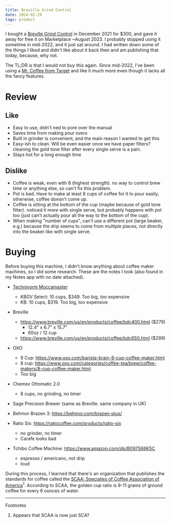 ```yaml
---
title: Breville Grind Control
date: 2024-02-29
tags: product
---
```


I bought a [Breville Grind Control][1] in December 2021 for $300, and gave it away
for free it on Marketplace ~August 2023. I probably stopped using it sometime in
mid-2022, and it just sat around. I had written down some of the things I liked
and didn't like about it back then and am publishing that today, because, why
not.

The TL;DR is that I would not buy this again. Since mid-2022, I've been using a
[Mr. Coffee from Target][2] and like it much more even though it lacks all the fancy
features.

# Review

## Like

- Easy to use, didn't ned to pore over the manual
- Saves time from making pour overs
- Built in grinder is convenient, and the main reason I wanted to get this
- Easy-ish to clean. Will be even easier once we have paper filters? cleaning
  the gold tone filter after every single serve is a pain.
- Stays hot for a long enough time

## Dislike

- Coffee is weak, even with 8 (highest strength). no way to control brew time or
  anything else, so can't fix this problem.
- Pot is bad. Have to make at least 8 cups of coffee for it to pour easily,
  otherwise, coffee doesn't come up.
- Coffee is sitting at the bottom of the cup (maybe because of gold tone
  filter). noticed it more with single serve, but probably happens with pot too
  (just can't actually pour all the way to the bottom of the cup).
- When making "number of cups", can't use a different pot (large beaker, e.g.)
  because the drip seems to come from multiple places, not directly into the
  beaker like with single serve.

# Buying

Before buying this machine, I didn't know anything about coffee maker machines, so I did some research.
These are the notes I took (also found in my Notes app with no date attached).

- [Technivorm Moccamaster](https://us.moccamaster.com/collections/glass-carafe-brewers)

  - KBGV Select: 10 cups, $349. Too big, too expensive
  - KB: 10 cups, $319. Too big, too expensive

- Breville

  - <https://www.breville.com/us/en/products/coffee/bdc400.html> ($279)
    - 12.4" x 6.7" x 15.7"
    - 60oz / 12 cup
  - <https://www.breville.com/us/en/products/coffee/bdc650.html> ($299)

- OXO
  - 9 Cup: <https://www.oxo.com/barista-brain-9-cup-coffee-maker.html>
  - 8 cup: <https://www.oxo.com/categories/coffee-tea/brew/coffee-makers/8-cup-coffee-maker.html>
  - Too big
- Chemex Ottomatic 2.0

  - 8 cups, no grinding, no timer

- Sage Precision Brewer (same as Breville. same company in UK)
- Behmor Brazen 3: https://behmor.com/brazen-plus/
- Ratio Six: <https://ratiocoffee.com/products/ratio-six>
  - no grinder, no timer
  - Carafe looks bad
- Tchibo Coffee Machine: <https://www.amazon.com/dp/B097S66K5C>
  - espresso / americano, not drip
  - loud

During this process, I learned that there's an organization that publishes the
standards for coffee called the
[SCAA: Specialies of Coffee Association of America][3]<sup>1</sup>. According to
SCAA, the golden cup ratio is 9-11 grams of ground coffee for every 6 ounces of
water.

---

Footnotes

1. Appears that SCAA is now just SCA?

[1]: https://www.breville.com/us/en/products/coffee/bdc650.html
[2]: https://www.target.com/p/mr-coffee-5-cup-switch-coffee-maker-black/-/A-78604175
[3]: https://sca.coffee/research/coffee-standards
